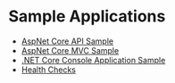# Sample Applications

- [AspNet Core API Sample](https://github.com/alhardy/app-metrics/tree/master/src/Api.Sample)
- [AspNet Core MVC Sample](https://github.com/alhardy/app-metrics/tree/master/src/Mvc.Sample)
- [.NET Core Console Application Sample](https://github.com/alhardy/app-metrics/tree/master/src/App.Sample)
- [Health Checks](https://github.com/alhardy/app-metrics/tree/master/src/HealthCheck.Samples)
